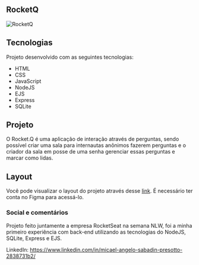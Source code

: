 ## RocketQ
![RocketQ](https://user-images.githubusercontent.com/50453035/172071750-257561cd-dca7-4a4f-91d4-ccab8265a554.PNG)

## Tecnologias 

Projeto desenvolvido com as seguintes tecnologias:
  * HTML
  * CSS
  * JavaScript
  * NodeJS
  * EJS
  * Express
  * SQLite

  

## Projeto
O Rocket.Q é uma aplicação de interação através de perguntas, sendo possível criar uma sala para internautas anônimos fazerem perguntas e o 
criador da sala em posse de uma senha gerenciar essas perguntas e marcar como lidas.
 
  
## Layout
  Você pode visualizar o layout do projeto através desse [link](https://www.figma.com/community/file/1009821158959690135). É necessário ter conta no Figma para acessá-lo.

### Social e comentários
Projeto feito juntamente a empresa RocketSeat na semana NLW, foi a minha primeiro experiência com back-end utilizando as tecnologias do NodeJS, SQLite, Express e EJS.

LinkedIn: https://www.linkedin.com/in/micael-angelo-sabadin-presotto-2838731b2/
